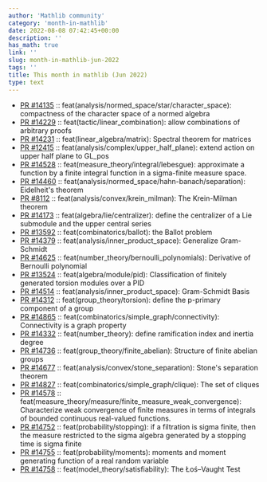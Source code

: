 ```yaml
---
author: 'Mathlib community'
category: 'month-in-mathlib'
date: 2022-08-08 07:42:45+00:00
description: ''
has_math: true
link: ''
slug: month-in-mathlib-jun-2022
tags: ''
title: This month in mathlib (Jun 2022)
type: text
---
```


* [PR #14135](https://github.com/leanprover-community/mathlib/pull/14135) :: feat(analysis/normed_space/star/character_space): compactness of the character space of a normed algebra
* [PR #14229](https://github.com/leanprover-community/mathlib/pull/14229) :: feat(tactic/linear_combination): allow combinations of arbitrary proofs
* [PR #14231](https://github.com/leanprover-community/mathlib/pull/14231) :: feat(linear_algebra/matrix): Spectral theorem for matrices
* [PR #12415](https://github.com/leanprover-community/mathlib/pull/12415) :: feat(analysis/complex/upper_half_plane): extend action on upper half plane to GL_pos
* [PR #14528](https://github.com/leanprover-community/mathlib/pull/14528) :: feat(measure_theory/integral/lebesgue): approximate a function by a finite integral function in a sigma-finite measure space.
* [PR #14460](https://github.com/leanprover-community/mathlib/pull/14460) :: feat(analysis/normed_space/hahn-banach/separation): Eidelheit's theorem
* [PR #8112](https://github.com/leanprover-community/mathlib/pull/8112) :: feat(analysis/convex/krein_milman): The Krein-Milman theorem
* [PR #14173](https://github.com/leanprover-community/mathlib/pull/14173) :: feat(algebra/lie/centralizer): define the centralizer of a Lie submodule and the upper central series
* [PR #13592](https://github.com/leanprover-community/mathlib/pull/13592) :: feat(combinatorics/ballot): the Ballot problem
* [PR #14379](https://github.com/leanprover-community/mathlib/pull/14379) :: feat(analysis/inner_product_space): Generalize Gram-Schmidt
* [PR #14625](https://github.com/leanprover-community/mathlib/pull/14625) :: feat(number_theory/bernoulli_polynomials): Derivative of Bernoulli polynomial
* [PR #13524](https://github.com/leanprover-community/mathlib/pull/13524) :: feat(algebra/module/pid): Classification of finitely generated torsion modules over a PID
* [PR #14514](https://github.com/leanprover-community/mathlib/pull/14514) :: feat(analysis/inner_product_space): Gram-Schmidt Basis
* [PR #14312](https://github.com/leanprover-community/mathlib/pull/14312) :: feat(group_theory/torsion): define the p-primary component of a group
* [PR #14865](https://github.com/leanprover-community/mathlib/pull/14865) :: feat(combinatorics/simple_graph/connectivity): Connectivity is a graph property
* [PR #14332](https://github.com/leanprover-community/mathlib/pull/14332) :: feat(number_theory): define ramification index and inertia degree
* [PR #14736](https://github.com/leanprover-community/mathlib/pull/14736) :: feat(group_theory/finite_abelian): Structure of finite abelian groups
* [PR #14677](https://github.com/leanprover-community/mathlib/pull/14677) :: feat(analysis/convex/stone_separation): Stone's separation theorem
* [PR #14827](https://github.com/leanprover-community/mathlib/pull/14827) :: feat(combinatorics/simple_graph/clique): The set of cliques
* [PR #14578](https://github.com/leanprover-community/mathlib/pull/14578) :: feat(measure_theory/measure/finite_measure_weak_convergence): Characterize weak convergence of finite measures in terms of integrals of bounded continuous real-valued functions.
* [PR #14752](https://github.com/leanprover-community/mathlib/pull/14752) :: feat(probability/stopping): if a filtration is sigma finite, then the measure restricted to the sigma algebra generated by a stopping time is sigma finite
* [PR #14755](https://github.com/leanprover-community/mathlib/pull/14755) :: feat(probability/moments): moments and moment generating function of a real random variable
* [PR #14758](https://github.com/leanprover-community/mathlib/pull/14758) :: feat(model_theory/satisfiability): The Łoś–Vaught Test

